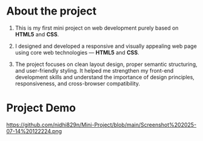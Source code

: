 # About the project

1. This is my first mini project on web development purely based on **HTML5** and **CSS**. 

2. I designed and developed a responsive and visually appealing web page using core web technologies — **HTML5** and **CSS**.

3. The project focuses on clean layout design, proper semantic structuring, and user-friendly styling. It helped me strengthen my front-end development skills and understand the importance of design principles, responsiveness, and cross-browser compatibility.

# Project Demo

https://github.com/nidhi829n/Mini-Project/blob/main/Screenshot%202025-07-14%20122224.png
